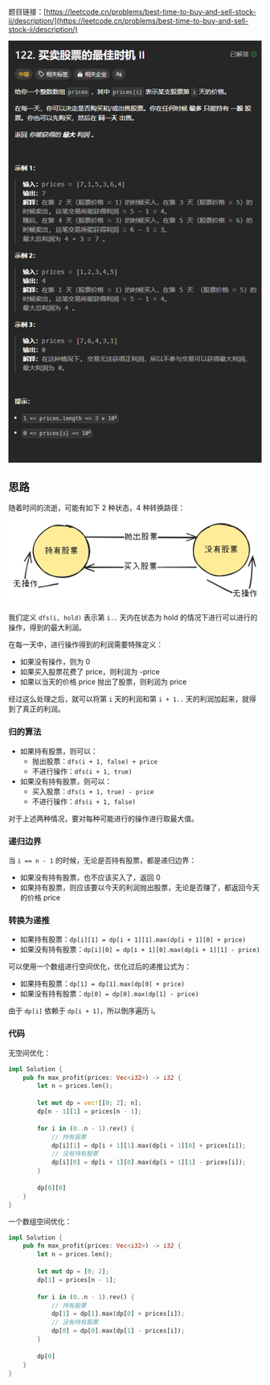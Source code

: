 题目链接：[https://leetcode.cn/problems/best-time-to-buy-and-sell-stock-ii/description/](https://leetcode.cn/problems/best-time-to-buy-and-sell-stock-ii/description/)

![](../../../images/2025/1737275764389-72677a06-e673-488d-acd6-b3b6f8b2d558.png)

## 思路
随着时间的流逝，可能有如下 2 种状态，4 种转换路径：

![](../../../images/2025/1737276159145-e7163ff3-5e4a-412b-8ecd-a07e78088ac0.png)

我们定义 `dfs(i, hold)` 表示第 `i..` 天内在状态为 hold 的情况下进行可以进行的操作，得到的最大利润。

在每一天中，进行操作得到的利润需要特殊定义：

+ 如果没有操作，则为 0
+ 如果买入股票花费了 price，则利润为 -price
+ 如果以当天的价格 price 抛出了股票，则利润为 price

 经过这么处理之后，就可以将第 `i` 天的利润和第 `i + 1..` 天的利润加起来，就得到了真正的利润。

### 归的算法
+ 如果持有股票，则可以：
    - 抛出股票：`dfs(i + 1, false) + price`
    - 不进行操作：`dfs(i + 1, true)`
+ 如果没有持有股票，则可以：
    - 买入股票：`dfs(i + 1, true) - price`
    - 不进行操作：`dfs(i + 1, false)`

对于上述两种情况，要对每种可能进行的操作进行取最大值。

### 递归边界
当 `i == n - 1` 的时候，无论是否持有股票，都是递归边界：

+ 如果没有持有股票，也不应该买入了，返回 0
+ 如果持有股票，则应该要以今天的利润抛出股票，无论是否赚了，都返回今天的价格 price

### 转换为递推
+ 如果持有股票：`dp[i][1] = dp[i + 1][1].max(dp[i + 1][0] + price)`
+ 如果没有持有股票：`dp[i][0] = dp[i + 1][0].max(dp[i + 1][1] - price)`

可以使用一个数组进行空间优化，优化过后的递推公式为：

+ 如果持有股票：`dp[1] = dp[1].max(dp[0] + price)`
+ 如果没有持有股票：`dp[0] = dp[0].max(dp[1] - price)`

由于 `dp[i]` 依赖于 `dp[i + 1]`，所以倒序遍历 i。

### 代码
无空间优化：

```rust
impl Solution {
    pub fn max_profit(prices: Vec<i32>) -> i32 {
        let n = prices.len();

        let mut dp = vec![[0; 2]; n];
        dp[n - 1][1] = prices[n - 1];

        for i in (0..n - 1).rev() {
            // 持有股票
            dp[i][1] = dp[i + 1][1].max(dp[i + 1][0] + prices[i]);
            // 没有持有股票
            dp[i][0] = dp[i + 1][0].max(dp[i + 1][1] - prices[i]);
        }

        dp[0][0]
    }
}
```

一个数组空间优化：

```rust
impl Solution {
    pub fn max_profit(prices: Vec<i32>) -> i32 {
        let n = prices.len();

        let mut dp = [0; 2];
        dp[1] = prices[n - 1];

        for i in (0..n - 1).rev() {
            // 持有股票
            dp[1] = dp[1].max(dp[0] + prices[i]);
            // 没有持有股票
            dp[0] = dp[0].max(dp[1] - prices[i]);
        }

        dp[0]
    }
}
```

